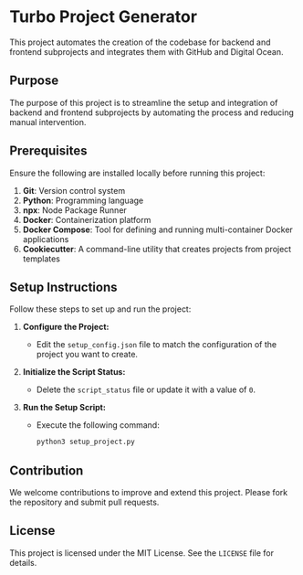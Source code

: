 # Turbo Project Generator

This project automates the creation of the codebase for backend and frontend subprojects and integrates them with GitHub and Digital Ocean.

## Purpose

The purpose of this project is to streamline the setup and integration of backend and frontend subprojects by automating the process and reducing manual intervention.

## Prerequisites

Ensure the following are installed locally before running this project:

1. **Git**: Version control system
2. **Python**: Programming language
3. **npx**: Node Package Runner
4. **Docker**: Containerization platform
5. **Docker Compose**: Tool for defining and running multi-container Docker applications
6. **Cookiecutter**: A command-line utility that creates projects from project templates

## Setup Instructions

Follow these steps to set up and run the project:

1. **Configure the Project:**
   - Edit the `setup_config.json` file to match the configuration of the project you want to create.

2. **Initialize the Script Status:**
   - Delete the `script_status` file or update it with a value of `0`.

3. **Run the Setup Script:**
   - Execute the following command:
     ```bash
     python3 setup_project.py
     ```

## Contribution

We welcome contributions to improve and extend this project. Please fork the repository and submit pull requests.

## License

This project is licensed under the MIT License. See the `LICENSE` file for details.
